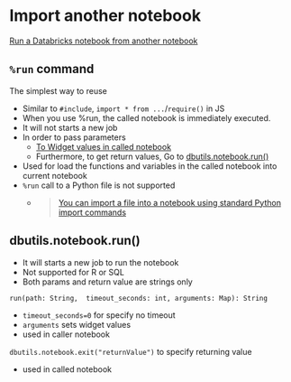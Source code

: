 
# Import another notebook
[Run a Databricks notebook from another notebook](https://docs.databricks.com/en/notebooks/notebook-workflows.html)

## `%run` command
The simplest way to reuse
- Similar to `#include`, `import * from ...`/`require()` in JS
- When you use %run, the called notebook is immediately executed.
- It will not starts a new job
- In order to pass parameters
    - [To Widget values in called notebook](https://docs.databricks.com/en/notebooks/widgets.html#use-databricks-widgets-with-run)
    - Furthermore, to get return values, Go to [dbutils.notebook.run()](#dbutilsnotebookrun)
- Used for load the functions and variables in the called notebook into current notebook
- `%run` call to a Python file is not supported
    - > [You can import a file into a notebook using standard Python import commands](https://docs.databricks.com/en/notebooks/share-code.html)


## dbutils.notebook.run()
- It will starts a new job to run the notebook
- Not supported for R or SQL
- Both params and return value are strings only

`run(path: String,  timeout_seconds: int, arguments: Map): String`
- `timeout_seconds=0` for specify no timeout
- `arguments` sets widget values
- used in caller notebook

`dbutils.notebook.exit("returnValue")` to specify returning value
- used in called notebook